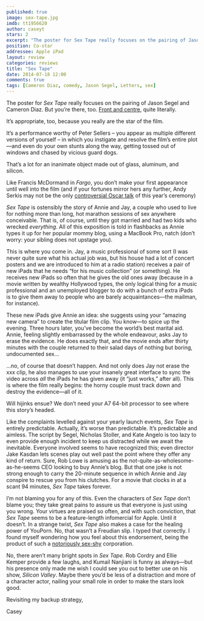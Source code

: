 ```yaml
---
published: true
image: sex-tape.jpg
imdb: tt1956620
author: caseyt
stars: 2
excerpt: "The poster for Sex Tape really focuses on the pairing of Jason Segel and Cameron Diaz. But you're there, too."
position: Co-star
addressee: Apple iPad
layout: review
categories: reviews
title: "Sex Tape"
date: 2014-07-18 12:00
comments: true
tags: [Cameron Diaz, comedy, Jason Segel, Letters, sex]
---
```

<p>The poster for <em>Sex Tape </em>really focuses on the pairing of Jason Segel and Cameron Diaz. But you&rsquo;re there, too. <a href="http://www.imdb.com/media/rm3341602048/tt1956620?ref_=tt_ov_i">Front and centre</a>, quite literally.</p>
<p>It&rsquo;s appropriate, too, because you really are the star of the film.&nbsp;</p>
<p>It&rsquo;s a performance worthy of Peter Sellers &ndash; you appear as multiple different versions of yourself &ndash; in which you instigate and resolve the film&rsquo;s entire plot&mdash;and even do your own stunts along the way, getting tossed out of windows and chased by vicious guard dogs.</p>
<p>That&rsquo;s a lot for an inanimate object made out of glass, aluminum, and silicon.</p>
<p>Like Francis McDormand in <em>Fargo</em>, you don&rsquo;t make your first appearance until well into the film (and if your fortunes mirror hers any further, Andy Serkis may not be the only <a href="/letters/2014/7/15/the-case-against-andy-serkis.html">controversial Oscar talk</a> of this year&rsquo;s ceremony)&nbsp;</p>
<p><em>Sex Tape</em> is ostensibly the story of Annie and Jay, a couple who used to live for nothing more than long, hot marathon sessions of sex anywhere conceivable. That is, of course, until they got married and had two kids who wrecked <em>everything</em>. All of this exposition is told in flashbacks as Annie types it up for her popular mommy blog, using a MacBook Pro, natch (don&rsquo;t worry: your sibling does not upstage you).&nbsp;</p>
<p>This is where you come in. Jay, a music professional of some sort (I was never quite sure what his actual job was, but his house had a lot of concert posters and we are introduced to him at a radio station) receives a pair of new iPads that he needs &ldquo;for his music collection&rdquo; (or something). He receives new iPads so often that he gives the old ones away (because in a movie written by wealthy Hollywood types, the only logical thing for a music professional and an unemployed blogger to do with a bunch of extra iPads is to give them away to people who are barely acquaintances&mdash;the mailman, for instance).</p>
<p>These new iPads give Annie an idea: she suggests using your &ldquo;amazing new camera&rdquo; to create the titular film clip. You know&mdash;to spice up the evening. Three hours later, you&rsquo;ve become the world&rsquo;s best marital aid. Annie, feeling slightly embarrassed by the whole endeavour, asks Jay to erase the evidence. He does exactly that, and the movie ends after thirty minutes with the couple returned to their salad days of nothing but boring, undocumented sex&#8230;</p>
<p>&#8230;no, of course that doesn&rsquo;t happen. And not only does Jay not erase the xxx clip, he also manages to use your insanely great interface to sync the video across <em>all </em>the iPads he has given away (it &ldquo;just works,&rdquo; after all). This is where the film really begins: the horny couple must track down and destroy the evidence&mdash;all of it.</p>
<p>Will hijinks ensue? We don&rsquo;t need your A7 64-bit processor to see where this story&rsquo;s headed.</p>
<p>Like the complaints levelled against your yearly launch events, <em>Sex Tape </em>is entirely predictable. Actually, it&rsquo;s worse than predictable. It&rsquo;s predictable and aimless. The script by Segel, Nicholas Stoller, and Kate Angelo is too lazy to even provide enough incident to keep us distracted while we await the inevitable. Everyone involved seems to have recognized this; even director Jake Kasdan lets scenes play out well past the point where they offer any kind of return. Sure, Rob Lowe is amusing as the not-quite-as-wholesome-as-he-seems CEO looking to buy Annie&rsquo;s blog. But that one joke is not strong enough to carry the 20-minute sequence in which Annie and Jay conspire to rescue you from his clutches. For a movie that clocks in at a scant 94 minutes, <em>Sex Tape</em> takes forever.</p>
<p>I&rsquo;m not blaming you for any of this. Even the characters of <em>Sex Tape</em> don&rsquo;t blame you; they take great pains to assure us that everyone is just using you wrong. Your virtues are praised so often, and with such conviction, that <em>Sex Tape </em>seems to be a feature-length infomercial for Apple. Until it doesn&rsquo;t. In a strange twist, <em>Sex Tape</em> also makes a case for the healing power of YouPorn. No, that wasn&rsquo;t a Freudian slip. I typed that correctly. I found myself wondering how you feel about this endorsement, being the product of such a <a href="http://www.wired.com/2010/02/apple-porn-ban/">notoriously sex-shy</a> corporation.</p>
<p>No, there aren&rsquo;t many bright spots in <em>Sex Tape.</em> Rob Cordry and Ellie Kemper provide a few laughs, and Kumail Nanjiani is funny as always&mdash;but his presence only made me wish I could see you out to better use on his show, <em>Silicon Valley</em>. Maybe there you&rsquo;d be less of a distraction and more of a character actor, nailing your small role in order to make the stars look good.</p>
<p>Revisiting my backup strategy,</p>
<p>Casey</p>